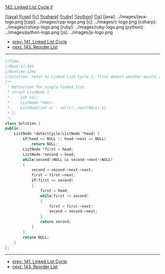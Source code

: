 [142. Linked List Cycle II](https://leetcode.com/problems/linked-list-cycle-ii/)

[![java]](../java/142-linked-list-cycle-ii.md)
[![cpp]](../cpp/142-linked-list-cycle-ii.md)
[![c]](../c/142-linked-list-cycle-ii.md)
[![csharp]](../csharp/142-linked-list-cycle-ii.md)
[![ruby]](../ruby/142-linked-list-cycle-ii.md)
[![python]](../python/142-linked-list-cycle-ii.md)
[![js]](../js/142-linked-list-cycle-ii.md)
[java]: ../images/java-logo.png
[cpp]: ../images/cpp-logo.png
[c]: ../images/c-logo.png
[csharp]: ../images/csharp-logo.png
[ruby]: ../images/ruby-logo.png
[python]: ../images/python-logo.png
[js]: ../images/js-logo.png

- [prev: 141. Linked List Cycle](141-linked-list-cycle.md)
- [next: 143. Reorder List](143-reorder-list.md)

---
```C++
//Time:
//Beat:17.94%
//Runtime:12ms
//Solution: refer to Linked List Cycle I: first detect whether exists a cycle in linked list, then find the begin position of the cycle.
/**
 * Definition for singly-linked list.
 * struct ListNode {
 *     int val;
 *     ListNode *next;
 *     ListNode(int x) : val(x), next(NULL) {}
 * };
 */
class Solution {
public:
    ListNode *detectCycle(ListNode *head) {
        if(head == NULL || head->next == NULL)
        	return NULL;
        ListNode *first = head;
        ListNode *second = head;
        while(second!=NULL && second->next!=NULL)
        {
        	second = second->next->next;
        	first = first->next;
        	if(first == second)
        	{
        	    first = head;
        	    while(first != second)
        	    {
        	        first = first->next;
        	        second = second->next;
        	    }
        	    return second;
        	}
        }
        return NULL;
    }
};
```


---

- [prev: 141. Linked List Cycle](141-linked-list-cycle.md)
- [next: 143. Reorder List](143-reorder-list.md)
